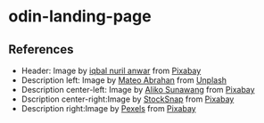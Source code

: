 # odin-landing-page

## References
- Header: Image by <a href="https://pixabay.com/users/iqbalnuril-12845379/?utm_source=link-attribution&amp;utm_medium=referral&amp;utm_campaign=image&amp;utm_content=7520738">iqbal nuril anwar</a> from <a href="https://pixabay.com//?utm_source=link-attribution&amp;utm_medium=referral&amp;utm_campaign=image&amp;utm_content=7520738">Pixabay</a>
- Description left: Image by <a href="https://unsplash.com/@mateoabrahan">Mateo Abrahan</a>
from <a href="https://unsplash.com/">Unplash</a>
- Description center-left: Image by <a href="https://pixabay.com/users/3422763-3422763/?utm_source=link-attribution&amp;utm_medium=referral&amp;utm_campaign=image&amp;utm_content=2639487">Aliko Sunawang</a> from <a href="https://pixabay.com//?utm_source=link-attribution&amp;utm_medium=referral&amp;utm_campaign=image&amp;utm_content=2639487">Pixabay</a>
- Dscription center-right:Image by <a href="https://pixabay.com/users/stocksnap-894430/?utm_source=link-attribution&amp;utm_medium=referral&amp;utm_campaign=image&amp;utm_content=2591890">StockSnap</a> from <a href="https://pixabay.com//?utm_source=link-attribution&amp;utm_medium=referral&amp;utm_campaign=image&amp;utm_content=2591890">Pixabay</a>
- Description right:Image by <a href="https://pixabay.com/users/pexels-2286921/?utm_source=link-attribution&amp;utm_medium=referral&amp;utm_campaign=image&amp;utm_content=1868612">Pexels</a> from <a href="https://pixabay.com//?utm_source=link-attribution&amp;utm_medium=referral&amp;utm_campaign=image&amp;utm_content=1868612">Pixabay</a>
